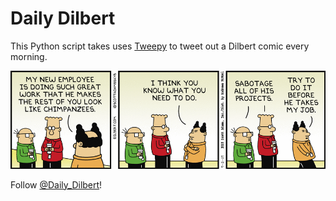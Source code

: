 # Daily Dilbert
This Python script takes uses [Tweepy](https://www.tweepy.org/) to tweet out a Dilbert comic every morning.

![Example](https://raw.githubusercontent.com/poastertoaster/daily-dilbert/master/comic.png)

Follow [@Daily_Dilbert](https://twitter.com/Daily_Dilbert)!
